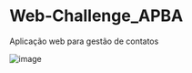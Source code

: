 # Web-Challenge_APBA
Aplicação web para gestão de contatos

![image](https://github.com/AndressaParreirinha/Web-Challenge_APBA/assets/133987970/8dd264d6-00a9-4f6a-beaf-fa1449276ff9)
